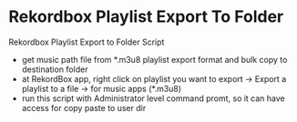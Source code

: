 # Rekordbox Playlist Export To Folder
Rekordbox Playlist Export to Folder Script

- get music path file from *.m3u8 playlist export format and bulk copy to destination folder
- at RekordBox app, right click on playlist you want to export -> Export a playlist to a file -> for music apps (*.m3u8)
- run this script with Administrator level command promt, so it can have access for copy paste to user dir
